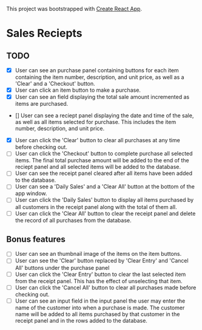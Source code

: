 This project was bootstrapped with [Create React App](https://github.com/facebook/create-react-app).

# Sales Reciepts

## TODO

- [x] User can see an purchase panel containing buttons for each item containing
      the item number, description, and unit price, as well as a 'Clear' and a
      'Checkout' button.
- [x] User can click an item button to make a purchase.
- [x] User can see an field displaying the total sale amount incremented as
      items are purchased.
- [] User can see a reciept panel displaying the date and time of the sale,
  as well as all items selected for purchase. This includes the item number,
  description, and unit price.
- [x] User can click the 'Clear' button to clear all purchases at any time
      before checking out.
- [ ] User can click the 'Checkout' button to complete purchase all selected
      items. The final total purchase amount will be added to the end of the reciept
      panel and all selected items will be added to the database.
- [ ] User can see the receipt panel cleared after all items have been added
      to the database.
- [ ] User can see a 'Daily Sales' and a 'Clear All' button at the bottom of
      the app window.
- [ ] User can click the 'Daily Sales' button to display all items purchased
      by all customers in the receipt panel along with the total of them all.
- [ ] User can click the 'Clear All' button to clear the receipt panel and
      delete the record of all purchases from the database.

## Bonus features

- [ ] User can see an thumbnail image of the items on the item buttons.
- [ ] User can see the 'Clear' button replaced by 'Clear Entry' and 'Cancel
      All' buttons under the purchase panel
- [ ] User can click the 'Clear Entry' button to clear the last selected item
      from the receipt panel. This has the effect of unselecting that item.
- [ ] User can click the 'Cancel All' button to clear all purchases made
      before checking out.
- [ ] User can see an input field in the input panel the user may enter the
      name of the customer into when a purchase is made. The customer name will be
      added to all items purchased by that customer in the receipt panel and in the
      rows added to the database.

